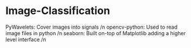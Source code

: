 # Image-Classification
PyWavelets: Cover images into signals /n
opencv-python: Used to read image files in python /n
seaborn: Built on-top of Matplotlib adding a higher level interface /n
